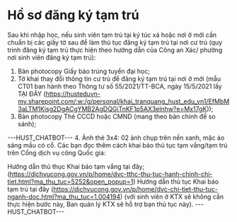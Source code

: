 # Hồ sơ đăng ký tạm trú

Sau khi nhập học, nếu sinh viên tạm trú tại ký túc xá hoặc nơi ở mới cần chuẩn bị các giấy tờ sau để làm thủ tục đăng ký tạm trú tại nơi cư trú (quy trình đăng ký tạm trú thực hiện theo hướng dẫn của Công an Xác/ phường nơi sinh viên đăng ký tạm trú):
1. Bản photocopy Giấy báo trúng tuyển đại học;
2. Tờ khai thay đổi thông tin cư trú để đăng ký tạm trú tại nơi ở mới (mẫu CT01 ban hành theo Thông tư số 55/2021/TT-BCA, ngày 15/5/2021 lấy TẠI ĐÂY (https://husteduvn-my.sharepoint.com/:w:/g/personal/khai_tranquang_hust_edu_vn1/EfMbM3aLTM1Kisg2DgACgYMB2AgDQGiTnKF1p5AX3elnhw?e=Mx17gK));
3. Bản photocopy Thẻ CCCD hoặc CMND (mang theo bản chính để so sánh);

 ---HUST_CHATBOT---
4. Ảnh thẻ 3x4: 02 ảnh chụp trên nền xanh, mặc áo sáng mầu có cổ. Các bạn đọc thêm cách khai báo thủ tục tạm vắng/tạm trú trên Cổng dịch vụ công Quốc gia:

Hướng dẫn thủ thục Khai báo tạm vắng tại đây; (https://dichvucong.gov.vn/p/home/dvc-tthc-thu-tuc-hanh-chinh-chi-tiet.html?ma_thu_tuc=5252&open_popup=1)
Hướng dẫn thủ tục Khai báo tạm trú tại đây (https://dichvucong.gov.vn/p/home/dvc-chi-tiet-thu-tuc-nganh-doc.html?ma_thu_tuc=1.004194) (với sinh viên ở KTX sẽ không cần thực hiện bước này, Ban quản lý KTX sẽ hỗ trợ bạn thủ tục này). 
 ---HUST_CHATBOT---